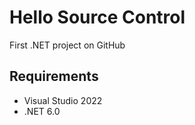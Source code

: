 # Hello Source Control
First .NET project on GitHub

## Requirements
- Visual Studio 2022
- .NET 6.0
